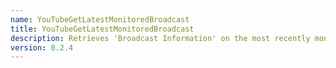 ```yaml
---
name: YouTubeGetLatestMonitoredBroadcast
title: YouTubeGetLatestMonitoredBroadcast
description: Retrieves 'Broadcast Information' on the most recently monitored YouTube broadcast.
version: 0.2.4
---
```

